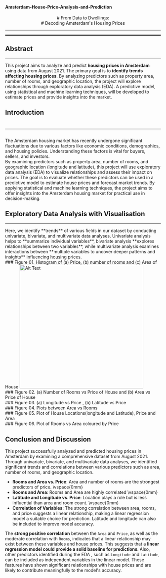 #### Amsterdam-House-Price-Analysis-and-Prediction
<center>
# From Data to Dwellings: <br>
# Decoding Amsterdam's Housing Prices 
</center>
<hr style="border: 0; height: 1px; background-color: black;">
<hr style="border: 0; height: 3px; background-color: black;">

## Abstract
<hr style="border: 0; height: 2px; background-color: grey;">

This project aims to analyze and predict **housing prices in Amsterdam** using data from August 2021. The primary goal is to **identify trends affecting housing prices**. By analyzing predictors such as property area, number of rooms, and geographic location, the project will explore relationships through exploratory data analysis (EDA). A predictive model, using statistical and machine learning techniques, will be developed to estimate prices and provide insights into the market.

## Introduction
# <hr style="border: 0; height: 2px; background-color: grey;">
The Amsterdam housing market has recently undergone significant fluctuations due to various factors like economic conditions, demographics, and housing policies. Understanding these factors is vital for buyers, sellers, and investors.<br>
By examining predictors such as property area, number of rooms, and geographic location (longitude and latitude), this project will use exploratory data analysis (EDA) to visualize relationships and assess their impact on prices. The goal is to evaluate whether these predictors can be used in a predictive model to estimate house prices and forecast market trends. By applying statistical and machine learning techniques, the project aims to offer insights into the Amsterdam housing market for practical use in decision-making.

## Exploratory Data Analysis with Visualisation
<hr style="border: 0; height: 2px; background-color: grey;">
Here, we identify **trends** of various fields in our dataset by conducting univariate, bivariate, and multivariate data analyses. Univariate analysis helps to **summarize individual variables**, bivariate analysis **explores relationships between two variables**, while multivariate analysis examines interactions between **multiple variables to uncover deeper patterns and insights** influencing housing prices.

<br>
### Figure 01. Histogram of (a) Price, (b) number of rooms and (c) Area of House
<img src="path-to-your-image-file.jpg" alt="Alt Text" width="400"/>


<br>
###  Figure 02. (a) Number of Rooms vs Price of House and (b) Area vs Price of House 

<br>
### Figure 03. (a) Longitude vs Price , (b) Latitude vs Price 


<br>
### Figure 04. Plots between Area vs Rooms

<br>
### Figure 05. Plot of House Locations(longitude and Latitude), Price and Area 

<br>
### Figure 06. Plot of Rooms vs Area coloured by Price


## Conclusion and Discussion
This project successfully analyzed and predicted housing prices in
Amsterdam by examining a comprehensive dataset from August 2021. Through
univariate, bivariate, and multivariate data analyses, we identified
significant trends and correlations between various predictors such as
area, number of rooms, and geographic location.

-   **Rooms and Area vs. Price**: Area and number of rooms are the
    strongest predictors of price. \vspace{0mm}
-   **Rooms and Area**: Rooms and Area are highly correlated
    \vspace{0mm}
-   **Latitude and Longitude vs. Price**: Location plays a role but is
    less influential than area and room count. \vspace{0mm}
-   **Correlation of Variables**: The strong correlation between area,
    rooms, and price suggests a linear relationship, making a linear
    regression model a suitable choice for prediction. Latitude and
    longitude can also be included to improve model accuracy.

The **strong positive correlation** between the `Area` and `Price`, as
well as the moderate correlation with `Rooms`, indicates that a linear
relationship may exist between these variables and house prices. This
suggests that a **linear regression model could provide a solid baseline
for predictions**. Also, other predictors identified during the EDA ,
such as `Longitude` and `Latitude`, can be included as independent
variables in the linear model. These features have shown significant
relationships with house prices and are likely to contribute
meaningfully to the model's accuracy.
